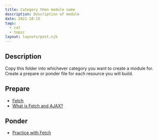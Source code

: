```yaml
---
title: Category then module name
description: Description of module
date: 2021-10-15
tags:
  - cat
  - topic
layout: layouts/post.njk
---
```


## Description

Copy this folder into whichever category you want to create a module for. Create a prepare or ponder file for each resource you will build.

## Prepare

- [Fetch](https://developer.mozilla.org/en-US/docs/Web/API/Fetch_API/Using_Fetch)
- [What is Fetch and AJAX?](prepare1/)

## Ponder

- [Practice with Fetch](ponder1/)
